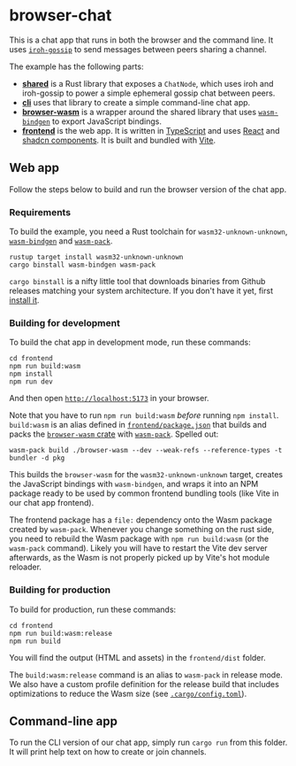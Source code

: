 # browser-chat

This is a chat app that runs in both the browser and the command line. It uses [`iroh-gossip`](https://github.com/n0-computer/iroh-gossip/) to send messages between peers sharing a channel.

The example has the following parts:

* [**shared**](shared) is a Rust library that exposes a `ChatNode`, which uses iroh and iroh-gossip to power a simple ephemeral gossip chat between peers.
* [**cli**](cli) uses that library to create a simple command-line chat app.
* [**browser-wasm**](browser-wasm) is a wrapper around the shared library that uses [`wasm-bindgen`](https://github.com/rustwasm/wasm-bindgen) to export JavaScript bindings.
* [**frontend**](frontend) is the web app. It is written in [TypeScript](https://www.typescriptlang.org/) and uses [React](https://react.dev/) and [shadcn components](https://ui.shadcn.com/).
  It is built and bundled with [Vite](https://vite.dev/).

## Web app

Follow the steps below to build and run the browser version of the chat app.

### Requirements

To build the example, you need a Rust toolchain for `wasm32-unknown-unknown`, [`wasm-bindgen`](https://github.com/rustwasm/wasm-bindgen) and [`wasm-pack`](https://github.com/rustwasm/wasm-pack).

```
rustup target install wasm32-unknown-unknown
cargo binstall wasm-bindgen wasm-pack
```
`cargo binstall` is a nifty little tool that downloads binaries from Github releases matching your system architecture. If you don't have it yet, first [install it](https://github.com/cargo-bins/cargo-binstall?tab=readme-ov-file#quickly).

### Building for development

To build the chat app in development mode, run these commands:
```
cd frontend
npm run build:wasm
npm install
npm run dev
```

And then open [`http://localhost:5173`](http://localhost:5173) in your browser.

Note that you have to run `npm run build:wasm` *before* running `npm install`.
`build:wasm` is an alias defined in [`frontend/package.json`](frontend/package.json) that builds and packs the [`browser-wasm` crate](browser-wasm) with [`wasm-pack`](https://rustwasm.github.io/wasm-pack/).
Spelled out:

```
wasm-pack build ./browser-wasm --dev --weak-refs --reference-types -t bundler -d pkg
```
This builds the `browser-wasm` for the `wasm32-unknown-unknown` target, creates the JavaScript bindings with `wasm-bindgen`, and wraps it into an NPM package ready to be used by common frontend bundling tools (like Vite in our chat app frontend).

The frontend package has a `file:` dependency onto the Wasm package created by `wasm-pack`.
Whenever you change something on the rust side, you need to rebuild the Wasm package with `npm run build:wasm` (or the `wasm-pack` command).
Likely you will have to restart the Vite dev server afterwards, as the Wasm is not properly picked up by Vite's hot module reloader.

### Building for production

To build for production, run these commands:
```
cd frontend
npm run build:wasm:release
npm run build
```

You will find the output (HTML and assets) in the `frontend/dist` folder.

The `build:wasm:release` command is an alias to `wasm-pack` in release mode. We also have a custom profile definition for the release build
that includes optimizations to reduce the Wasm size (see [`.cargo/config.toml`](browser-wasm/.cargo/config.toml)).

## Command-line app

To run the CLI version of our chat app, simply run `cargo run` from this folder. It will print help text on how to create or join channels.

